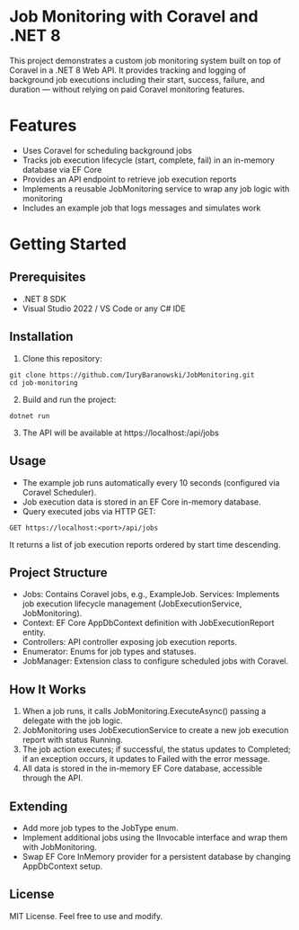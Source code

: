 # Job Monitoring with Coravel and .NET 8
This project demonstrates a custom job monitoring system built on top of Coravel in a .NET 8 Web API. It provides tracking and logging of background job executions including their start, success, failure, and duration — without relying on paid Coravel monitoring features.

# Features
- Uses Coravel for scheduling background jobs
- Tracks job execution lifecycle (start, complete, fail) in an in-memory database via EF Core
- Provides an API endpoint to retrieve job execution reports
- Implements a reusable JobMonitoring service to wrap any job logic with monitoring
- Includes an example job that logs messages and simulates work

# Getting Started
## Prerequisites
- .NET 8 SDK
- Visual Studio 2022 / VS Code or any C# IDE

## Installation
1. Clone this repository:

```
git clone https://github.com/IuryBaranowski/JobMonitoring.git
cd job-monitoring
```

2. Build and run the project:
```
dotnet run
```

3. The API will be available at https://localhost:<port>/api/jobs

## Usage
- The example job runs automatically every 10 seconds (configured via Coravel Scheduler).
- Job execution data is stored in an EF Core in-memory database.
- Query executed jobs via HTTP GET:

```
GET https://localhost:<port>/api/jobs
```
It returns a list of job execution reports ordered by start time descending.

## Project Structure
- Jobs: Contains Coravel jobs, e.g., ExampleJob.
Services: Implements job execution lifecycle management (JobExecutionService, JobMonitoring).
- Context: EF Core AppDbContext definition with JobExecutionReport entity.
- Controllers: API controller exposing job execution reports.
- Enumerator: Enums for job types and statuses.
- JobManager: Extension class to configure scheduled jobs with Coravel.

## How It Works
1. When a job runs, it calls JobMonitoring.ExecuteAsync() passing a delegate with the job logic.
2. JobMonitoring uses JobExecutionService to create a new job execution report with status Running.
3. The job action executes; if successful, the status updates to Completed; if an exception occurs, it updates to Failed with the error message.
4. All data is stored in the in-memory EF Core database, accessible through the API.

## Extending
- Add more job types to the JobType enum.
- Implement additional jobs using the IInvocable interface and wrap them with JobMonitoring.
- Swap EF Core InMemory provider for a persistent database by changing AppDbContext setup.

## License
MIT License. Feel free to use and modify.
